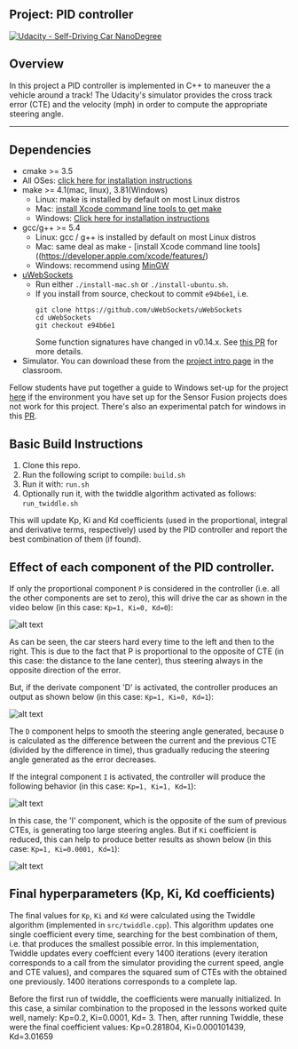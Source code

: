 ## Project: PID controller
[![Udacity - Self-Driving Car NanoDegree](https://s3.amazonaws.com/udacity-sdc/github/shield-carnd.svg)](http://www.udacity.com/drive)

Overview
---
In this project a PID controller is implemented in C++ to maneuver the a vehicle around a track!
The Udacity's simulator provides the cross track error (CTE) and the velocity (mph) in order to compute the appropriate steering angle.

---

## Dependencies
[image1]: ./img/effect_of_p.gif "Effect of P"
[image2]: ./img/effect_of_d.gif "Effect of D"
[image3]: ./img/effect_of_i.gif "Effect of I"
[image4]: ./img/effect_of_small_i.gif "Effect of small I"

* cmake >= 3.5
 * All OSes: [click here for installation instructions](https://cmake.org/install/)
* make >= 4.1(mac, linux), 3.81(Windows)
  * Linux: make is installed by default on most Linux distros
  * Mac: [install Xcode command line tools to get make](https://developer.apple.com/xcode/features/)
  * Windows: [Click here for installation instructions](http://gnuwin32.sourceforge.net/packages/make.htm)
* gcc/g++ >= 5.4
  * Linux: gcc / g++ is installed by default on most Linux distros
  * Mac: same deal as make - [install Xcode command line tools]((https://developer.apple.com/xcode/features/)
  * Windows: recommend using [MinGW](http://www.mingw.org/)
* [uWebSockets](https://github.com/uWebSockets/uWebSockets)
  * Run either `./install-mac.sh` or `./install-ubuntu.sh`.
  * If you install from source, checkout to commit `e94b6e1`, i.e.
    ```
    git clone https://github.com/uWebSockets/uWebSockets 
    cd uWebSockets
    git checkout e94b6e1
    ```
    Some function signatures have changed in v0.14.x. See [this PR](https://github.com/udacity/CarND-MPC-Project/pull/3) for more details.
* Simulator. You can download these from the [project intro page](https://github.com/udacity/self-driving-car-sim/releases) in the classroom.

Fellow students have put together a guide to Windows set-up for the project [here](https://s3-us-west-1.amazonaws.com/udacity-selfdrivingcar/files/Kidnapped_Vehicle_Windows_Setup.pdf) if the environment you have set up for the Sensor Fusion projects does not work for this project. There's also an experimental patch for windows in this [PR](https://github.com/udacity/CarND-PID-Control-Project/pull/3).

## Basic Build Instructions

1. Clone this repo.
2. Run the following script to compile: `build.sh`
3. Run it with: `run.sh`
4. Optionally run it, with the twiddle algorithm activated as follows: `run_twiddle.sh`

This will update Kp, Ki and Kd coefficients (used in the proportional, integral and derivative terms, respectively)  used by the PID controller and report the best combination of them (if found).

## Effect of each component of the PID controller.

If only the proportional component `P` is considered in the controller (i.e. all
the other components are set to zero), this will drive the car as shown in the
video below (in this case: `Kp=1, Ki=0, Kd=0`):

![alt text][image1]

As can be seen, the car steers hard every time to the left and then to the right.
This is due to the fact that P is proportional to the opposite of CTE (in
this case: the distance to the lane center), thus steering always in the opposite direction of the error.

But, if the derivate component 'D' is activated, the controller produces an output as shown below (in this case: `Kp=1, Ki=0, Kd=1`):

![alt text][image2]

The `D` component helps to smooth the steering angle generated, because `D` is calculated as the
difference between the current and the previous CTE (divided by the difference in time), thus gradually reducing the steering
angle generated as the error decreases.


If the integral component `I` is activated, the controller will produce the following behavior (in this case: `Kp=1, Ki=1, Kd=1`):

![alt text][image3]

In this case, the 'I' component, which is the opposite of the sum of previous CTEs, is generating too large steering angles. But if `Ki` coefficient is reduced, this can help to produce better results as shown below (in this case: `Kp=1, Ki=0.0001, Kd=1`):

![alt text][image4]

## Final hyperparameters (Kp, Ki, Kd coefficients)
The final values for `Kp`, `Ki` and `Kd` were calculated using the Twiddle algorithm (implemented in `src/twiddle.cpp`). This algorithm updates one single coefficient every time, searching for the best combination of them, i.e. that produces the smallest possible error.
In this implementation, Twiddle updates every coeffcient every 1400 iterations (every iteration corresponds to a call from the simulator providing the current speed, angle and CTE values), and compares the squared sum of CTEs with the obtained one previously. 1400 iterations corresponds to a complete lap.

Before the first run of twiddle, the coefficients were manually initialized. In this case, a similar combination to the proposed in the lessons worked quite well, namely: Kp=0.2, Ki=0.0001, Kd= 3. Then, after running Twiddle, these were the final coefficient values:
Kp=0.281804, Ki=0.000101439, Kd=3.01659


